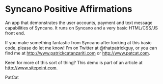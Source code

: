 Syncano Positive Affirmations
========

An app that demonstrates the user accounts, payment and text message capabilities of Syncano. It runs on Syncano and a very basic HTML/CSS/JS front end.

If you make something fantastic from Syncano after looking at this basic code, please do let me know! I'm on Twitter at @thatpatrickguy, or you can find me at http://www.patrickcatanzariti.com or http://www.patcat.com.

Keen for more of this sort of thing? This demo is part of an article at http://www.sitepoint.com.

PatCat